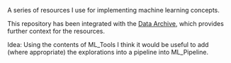 A series of resources I use for implementing machine learning concepts.

This repository has been integrated with the [Data Archive](https://github.com/rhyslwells/Data-Archive), which provides further context for the resources.

Idea: Using the contents of ML_Tools I think it would be useful to add (where appropriate) the explorations into a pipeline into ML_Pipeline.